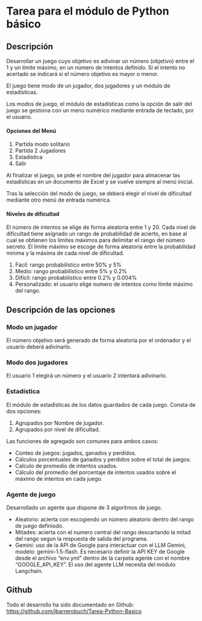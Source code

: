 # Tarea para el módulo de Python básico  
  
## Descripción
  
Desarrollar un juego cuyo objetivo es adivinar un número (objetivo) entre el 1 y un límite máximo, en un número de intentos definido. Si el intento no acertado se indicará si el número objetivo es mayor o menor.  
  
El juego tiene modo de un jugador, dos jugadores y un módulo de estadísticas.  
  
Los modos de juego, el módulo de estadísticas como la opción de salir del juego se gestiona con un menú numérico mediante entrada de teclado, por el usuario.

#### Opciones del Menú  
1. Partida modo solitario  
2. Partida 2 Jugadores  
3. Estadística  
4. Salir  
  
Al finalizar el juego, se pide el nombre del jugador para almacenar las estadísticas en un documento de Excel y se vuelve siempre al menú inicial.

Tras la selección del modo de juego, se deberá elegir el nivel de dificultad mediante otro menú de entrada numérica.  
  
#### Niveles de dificultad  
El número de intentos se elige de forma aleatoria entre 1 y 20. Cada nivel de dificultad tiene asignado un rango de probabilidad de acierto, en base al cual se obtienen los límites máximos para delimitar el rango del número secreto. El límite máximo se escoge de forma aleatoria entre la probabilidad mínima y la máxima de cada nivel de dificultad.   
1. Fácil: rango probabilístico entre 50% y 5%  
2. Medio: rango probabilístico entre 5% y 0.2%  
3. Difícil: rango probabilístico entre 0.2% y 0.004%
4. Personalizado: el usuario elige numero de intentos como límite máximo del rango.  

## Descripción de las opciones
### Modo un jugador
  
El número objetivo será generado de forma aleatoria por el ordenador y el usuario deberá adivinarlo.  
  
### Modo dos jugadores  
  
El usuario 1 elegirá un número y el usuario 2 intentará adivinarlo.  
  
### Estadística  
  
El módulo de estadísticas de los datos guardados de cada juego. Consta de dos opciones:
1. Agrupados por Nombre de jugador.
2. Agrupados por nivel de dificultad.

Las funciones de agregado son comunes para ambos casos:
- Conteo de juegos: jugados, ganados y perdidos.
- Cálculos porcentuales de ganados y perdidos sobre el total de juegos.
- Calculo de promedio de intentos usados.
- Cálculo del promedio del porcentaje de intentos usados sobre el máximo de intentos en cada juego.
  
### Agente de juego

Desarrollado un agente que dispone de 3 algoritmos de juego.
- Aleatorio: acierta con escogiendo un número aleatorio dentro del rango de juego definiodo.
- Mitades: acierta con el numero central del rango descartando la mitad del rango segun la respuesta de salida del programa.
- Gemini: uso de la API de Google para interactuar con el LLM Gemini, modelo: gemini-1.5-flash. Es necesario definir la API KEY de Google desde el archivo “env.yml” dentro de la carpeta agente con el nombre “GOOGLE_API_KEY”. El uso del agente LLM necesita del módulo Langchain.
 
## Github
  
Todo el desarrollo ha sido documentado en Github: https://github.com/jbarrerobuch/Tarea-Python-Basico
